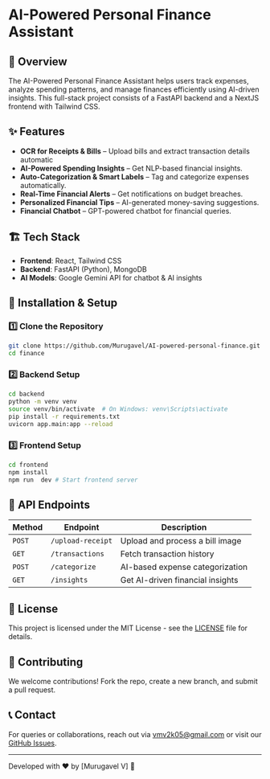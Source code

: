 # AI-Powered Personal Finance Assistant

## 📌 Overview
The AI-Powered Personal Finance Assistant helps users track expenses, analyze spending patterns, and manage finances efficiently using AI-driven insights. This full-stack project consists of a FastAPI backend and a NextJS frontend with Tailwind CSS.

## ✨ Features
- **OCR for Receipts & Bills** – Upload bills and extract transaction details automatic
- **AI-Powered Spending Insights** – Get NLP-based financial insights.
- **Auto-Categorization & Smart Labels** – Tag and categorize expenses automatically.
- **Real-Time Financial Alerts** – Get notifications on budget breaches.
- **Personalized Financial Tips** – AI-generated money-saving suggestions.
- **Financial Chatbot** – GPT-powered chatbot for financial queries.

## 🏗 Tech Stack
- **Frontend**: React, Tailwind CSS
- **Backend**: FastAPI (Python), MongoDB
- **AI Models**: Google Gemini API for chatbot & AI insights

## 🚀 Installation & Setup
### 1️⃣ Clone the Repository
```bash
git clone https://github.com/Murugavel/AI-powered-personal-finance.git
cd finance
```

### 2️⃣ Backend Setup
```bash
cd backend
python -m venv venv
source venv/bin/activate  # On Windows: venv\Scripts\activate
pip install -r requirements.txt
uvicorn app.main:app --reload
```

### 3️⃣ Frontend Setup
```bash
cd frontend
npm install
npm run  dev # Start frontend server
```


## 📡 API Endpoints
| Method | Endpoint | Description |
|--------|---------|-------------|
| `POST` | `/upload-receipt` | Upload and process a bill image |
| `GET`  | `/transactions` | Fetch transaction history |
| `POST` | `/categorize` | AI-based expense categorization |
| `GET`  | `/insights` | Get AI-driven financial insights |

## 📜 License
This project is licensed under the MIT License - see the [LICENSE](LICENSE) file for details.

## 🤝 Contributing
We welcome contributions! Fork the repo, create a new branch, and submit a pull request.

## 📞 Contact
For queries or collaborations, reach out via [vmv2k05@gmail.com](mailto:email@example.com) or visit our [GitHub Issues](https://github.com/Murugavl/AI-powered-personal-finance/issues).

---
Developed with ❤️ by [Murugavel V] 🚀
